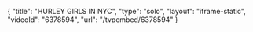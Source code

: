 {
    "title": "HURLEY GIRLS IN NYC",
    "type": "solo",
    "layout": "iframe-static",
    "videoId": "6378594",
    "url": "\/tvpembed\/6378594"
}